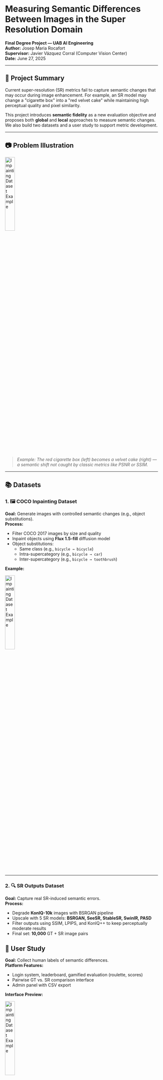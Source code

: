 # Measuring Semantic Differences Between Images in the Super Resolution Domain

**Final Degree Project — UAB AI Engineering**  
**Author:** Josep Maria Rocafort  
**Supervisor:** Javier Vázquez Corral (Computer Vision Center)  
**Date:** June 27, 2025  

---

## 🚀 Project Summary

Current super-resolution (SR) metrics fail to capture semantic changes that may occur during image enhancement. For example, an SR model may change a "cigarette box" into a "red velvet cake" while maintaining high perceptual quality and pixel similarity.

This project introduces **semantic fidelity** as a new evaluation objective and proposes both **global** and **local** approaches to measure semantic changes. We also build two datasets and a user study to support metric development.

---

## 📷 Problem Illustration
<img src="README_IMS/Smeandiffexample.png" alt="Impainting Dataset Example" width="25%" />

> *Example: The red cigarette box (left) becomes a velvet cake (right) — a semantic shift not caught by classic metrics like PSNR or SSIM.*

---

## 📚 Datasets

### 1. 🖼️ COCO Inpainting Dataset

**Goal:** Generate images with controlled semantic changes (e.g., object substitutions).  
**Process:**

- Filter COCO 2017 images by size and quality
- Inpaint objects using **Flux 1.5-fill** diffusion model
- Object substitutions:
  - Same class (e.g., `bicycle → bicycle`)
  - Intra-supercategory (e.g., `bicycle → car`)
  - Inter-supercategory (e.g., `bicycle → toothbrush`)

**Example:**

<img src="README_IMS/Impainting_dataset_example.png" alt="Impainting Dataset Example" width="25%" />

---

### 2. 🔍 SR Outputs Dataset

**Goal:** Capture real SR-induced semantic errors.  
**Process:**

- Degrade **KonIQ-10k** images with BSRGAN pipeline
- Upscale with 5 SR models: **BSRGAN, SeeSR, StableSR, SwinIR, PASD**
- Filter outputs using SSIM, LPIPS, and KonIQ++ to keep perceptually moderate results
- Final set: **10,000** GT + SR image pairs


## 👥 User Study

**Goal:** Collect human labels of semantic differences.  
**Platform Features:**

- Login system, leaderboard, gamified evaluation (roulette, scores)
- Pairwise GT vs. SR comparison interface
- Admin panel with CSV export

**Interface Preview:**

<img src="README_IMS/userstudy.png" alt="Impainting Dataset Example" width="25%" />

- 300 image pairs
- ~30 responses per pair
- Quality control via "trap" images

---

## 🌍 Global Semantic Fidelity Evaluation

### A. 🧪 Pseudo-labels

- **Caption2Caption (C2C):** Cosine similarity between GT and SR captions using MiniLM-L6-v2
- **Caption2Image (C2I):** Cosine similarity between GT caption and SR image embedding using CLIP

### B. 🧑‍🔬 CLIP-LPIPS Regressor

A regressor model inspired by LPIPS but uses **ResNet-50 backbones** (CLIP vs. ImageNet) to predict semantic error.

**Architecture Overview:**

- Extract deep features from ResNet
- Compute MSE between corresponding layers
- Aggregate with linear layers to produce a final semantic fidelity score

<img src="README_IMS/CLIPLPIPSREG.png" alt="Impainting Dataset Example" width="20%" />

---

### 📊 Global Evaluation Results

| Pretraining | Dataset     | SRCC (↑) | MSE (↓) |
|-------------|-------------|----------|---------|
| CLIP ResNet | User Study  | 0.720    | 0.065   |
| ImageNet ResNet | User Study | **0.776** | **0.053** |

**Conclusion:** ImageNet-pretrained models outperform CLIP for detecting fine-grained semantic changes.


## 🧩 Local Semantic Fidelity Maps

### A. 🔎 Panoptic+Captions Embedding Map

**Pipeline:**

- Panoptic segmentation: **OneFormer**
- Region captioning: **VIP-LLava**
- Generate pixel-wise semantic maps using caption embeddings

<img src="README_IMS/Semmappipe.png" alt="Impainting Dataset Example" width="20%" />

---

### B. 🧠 CLU Model (CLIP LPIPS UNet)

- **Backbone:** ResNet-50  
- **Decoder:** UNet  
- **Trained on:** Inpainting dataset + semantic maps

**Architecture:**

<img src="README_IMS/CLUmodel.png" alt="Impainting Dataset Example" width="20%" />

### 📉 Local Method Limitations

- Generalization issues, some hallucinations
- ImageNet backbones offered sharper predictions
- Region captioning (VLM noise) a major bottleneck

---

## 🧪 Additional Approaches

### 🔬 SpLiCE Explainability (CLIP Decomposition)

- Decompose embeddings into concept vectors for interpretability

**Strategies:**

- **Symmetric:** Shared vocabulary for GT and SR  
- **Non-symmetric:** Full vocabulary  
- **Nouns2Ref:** Restricted to noun-based references

<img src="README_IMS/Splice_approaches" alt="Impainting Dataset Example" width="20%" />

**Outcome:**  
Unstable and did not outperform direct intra-modal cosine similarity from CLIP.

---

## ✅ Conclusions

- Existing metrics miss important semantic shifts in SR
- Defined **semantic fidelity** and proposed:
  - A **global regressor** (best results with ImageNet backbone)
  - **Local maps** (proof-of-concept, still early)

**We built and validated:**

- 2 custom datasets
- A human-labeled user study platform
- Multiple training-free and learned metrics

---

## 🔮 Future Work

- Scale up the user study (more participants & images)
- Improve local map architecture and VLM captioning quality
- Integrate semantic fidelity into SR model training

---

## 📁 Folder Structure



